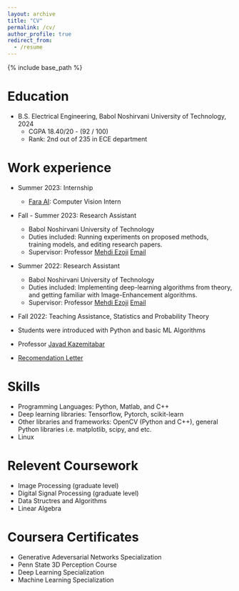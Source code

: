 ```yaml
---
layout: archive
title: "CV"
permalink: /cv/
author_profile: true
redirect_from:
  - /resume
---
```


{% include base_path %}

Education
======
* B.S. Electrical Engineering, Babol Noshirvani University of Technology, 2024
  * CGPA 18.40/20 - (92 / 100)
  * Rank: 2nd out of 235 in ECE department

Work experience
======
* Summer 2023: Internship
  * [Fara AI](https://faraai.ir/): Computer Vision Intern
 
* Fall - Summer 2023: Research Assistant
  * Babol Noshirvani University of Technology
  * Duties included: Running experiments on proposed methods, training models, and editing research papers.
  * Supervisor: Professor [Mehdi Ezoji](https://scholar.google.com/citations?hl=en&user=GMuv8vsAAAAJ&view_op=list_works) [Email](m.ezoji@nit.ac.ir)

* Summer 2022: Research Assistant
  * Babol Noshirvani University of Technology
  * Duties included: Implementing deep-learning algorithms from theory, and getting familiar with Image-Enhancement algorithms. 
  * Supervisor: Professor [Mehdi Ezoji](https://scholar.google.com/citations?hl=en&user=GMuv8vsAAAAJ&view_op=list_works) [Email](m.ezoji@nit.ac.ir)

* Fall 2022: Teaching Assistance, Statistics and Probability Theory
 * Students were introduced with Python and basic ML Algorithms
 * Professor [Javad Kazemitabar](https://web.nit.ac.ir/~j.kazemitabar/)
 * [Recomendation Letter](https://drive.google.com/file/d/1hF-ZbtmsF53DxBQl_u-qRwKRD7ec37EC/view?usp=sharing)
  
Skills
======
* Programming Languages: Python, Matlab, and C++
* Deep learning libraries: Tensorflow, Pytorch, scikit-learn
* Other libraries and frameworks: OpenCV (Python and C++), general Python libraries i.e. matplotlib, scipy, and etc. 
* Linux

Relevent Coursework
======
* Image Processing (graduate level)
* Digital Signal Processing (graduate level)
* Data Structres and Algorithms
* Linear Algebra

Coursera Certificates
======
* Generative Adeversarial Networks Specialization
* Penn State 3D Perception Course
* Deep Learning Specialization
* Machine Learning Specialization